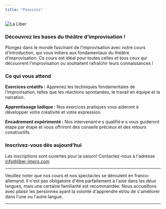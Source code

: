 ```yaml
---
title: "Poussins"
---
```


<img src="../../images/10.webp" alt="La Liber">

### Découvrez les bases du théâtre d’improvisation !
Plongez dans le monde fascinant de l’improvisation avec notre cours d’introduction, qui vous initiera aux fondamentaux du théâtre d’improvisation. Ce cours est idéal pour toutes celles et tous ceux qui découvrent l’improvisation ou souhaitent rafraîchir leurs connaissances !

### Ce qui vous attend
**Exercices créatifs :** Apprenez les techniques fondamentales de l’improvisation, telles que les réactions spontanées, le travail en équipe et la narration.

**Apprentissage ludique :** Nos exercices pratiques vous aideront à développer votre créativité et votre expression.

**Encadrement expérimenté :** Nos intervenant·e·s qualifié·e·s vous guideront étape par étape et vous offriront des conseils précieux et des retours constructifs.


### Inscrivez-vous dès aujourd’hui

Les inscriptions sont ouvertes pour la saison! Contactez-nous à l'adresse info@liber-impro.com

---

Veuillez noter que nos cours et nos spectacles se déroulent en franco-allemand. Il n'est pas obligatoire d'être parfaitement à l'aise dans les deux langues, mais une certaine familiarité est recommandée. Nous accueillons avec plaisir les personnes ayant la volonté d'apprendre et/ou de s'améliorer dans l'une ou l'autre langue.

---
